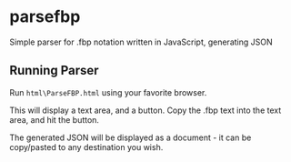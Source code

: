 parsefbp
========

Simple parser for .fbp notation written in JavaScript, generating JSON

Running Parser
---

Run `html\ParseFBP.html` using your favorite browser.

This will display a text area, and a button.  Copy the .fbp text into the text area, and hit the button.

The generated JSON will be displayed as a document - it can be copy/pasted to any destination you wish.
